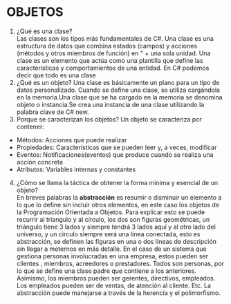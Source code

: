 # OBJETOS
1. ¿Qué es una clase? </br>
Las clases son los tipos más fundamentales de C#. Una clase es una estructura de datos que combina estados (campos) y acciones (métodos y otros miembros de función) en " +
una sola unidad.
Una clase es un elemento que actúa como una plantilla que define las características y
comportamientos de una entidad. En C# podemos decir que todo es una clase
2. ¿Qué es un objeto?
Una clase es básicamente un plano para un tipo de datos personalizado.
Cuando se define una clase, se utiliza cargándola en la memoria.Una clase que se ha
cargado en la memoria se denomina objeto o instancia.Se crea una instancia de una clase
utilizando la palabra clave de C# new.
3. Porque se caracterizan los objetos?
Un objeto se caracteriza por contener:
* Métodos: Acciones que puede realizar
* Propiedades: Características que se pueden leer y, a veces, modificar
* Eventos: Notificaciones(eventos) que produce cuando se realiza una acción concreta
* Atributos: Variables internas y constantes
4. ¿Cómo se llama la táctica de obtener la forma mínima y esencial de un objeto?</br>
En breves palabras la <b>abstracción</b> es resumir o disminuir un elemento a lo  que lo define sin incluir otros elementos, en este caso los objetos de la Programación 
                Orientada a Objetos. Para explicar esto se puede recurrir al triangulo y al círculo, 
                los dos son figuras geométricas, un triángulo tiene 3 lados y siempre tendrá 3 lados aquí 
                y al otro lado del universo, y un circulo siempre será una línea conectada, 
                esto es abstracción, se definen las figuras en una o dos líneas de descripción sin
                llegar a meternos en más detalle. En el caso de un sistema que gestiona personas involucradas en una empresa, 
                estos pueden ser clientes , miembros, acreedores o prestadores. Todos son personas, por lo que se define una clase 
                padre que contiene a los anteriores. Asimismo, los miembros pueden ser gerentes, directivos, empleados. Los empleados 
                pueden ser de ventas, de atención al cliente. Etc. La abstracción puede manejarse a través de la herencia y el 
                polimorfismo.
